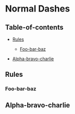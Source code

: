 # Normal Dashes

## Table-of-contents

-   [Rules](#rules)

    -   [Foo-bar-baz](#foo-bar-baz)

-   [Alpha-bravo-charlie](#alpha-bravo-charlie)

## Rules

### Foo-bar-baz

## Alpha-bravo-charlie
